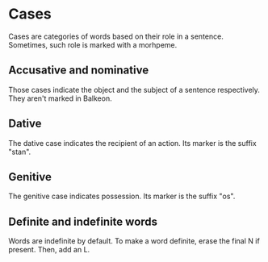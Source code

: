 # Cases
Cases are categories of words based on their role in a sentence. Sometimes, such role is marked with a morhpeme.

## Accusative and nominative
Those cases indicate the object and the subject of a sentence respectively. They aren't marked in Balkeon.

## Dative
The dative case indicates the recipient of an action. Its marker is the suffix "<span translate="no" lang="es">stan</span>".

## Genitive
The genitive case indicates possession. Its marker is the suffix "<span translate="no" lang="es">os</span>".

## Definite and indefinite words
Words are indefinite by default.
To make a word definite, erase the final N if present. Then, add an L.
